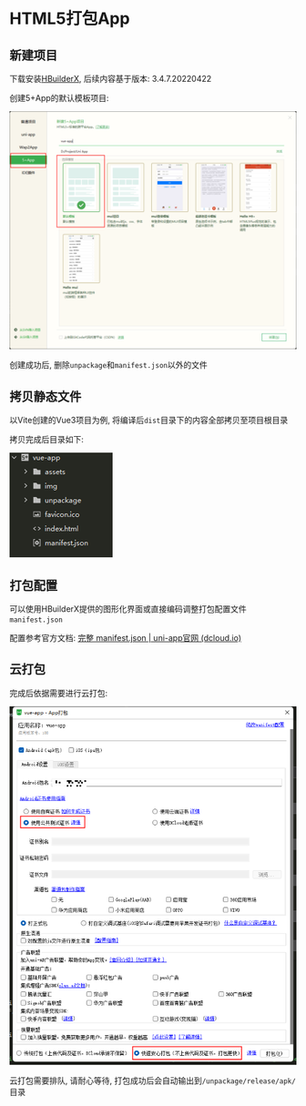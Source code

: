 # HTML5打包App



## 新建项目

下载安装[HBuilderX](https://www.dcloud.io/hbuilderx.html), 后续内容基于版本: 3.4.7.20220422

创建5+App的默认模板项目:

![新建项目](./新建项目.png)

创建成功后, 删除`unpackage`和`manifest.json`以外的文件

## 拷贝静态文件

以Vite创建的Vue3项目为例, 将编译后`dist`目录下的内容全部拷贝至项目根目录

拷贝完成后目录如下:

![拷贝后目录](./拷贝后目录.png)

## 打包配置

可以使用HBuilderX提供的图形化界面或直接编码调整打包配置文件`manifest.json`

配置参考官方文档: [完整 manifest.json | uni-app官网 (dcloud.io)](https://uniapp.dcloud.io/tutorial/app-manifest.html)

## 云打包

完成后依据需要进行云打包:

![云打包](./云打包.png)

云打包需要排队, 请耐心等待, 打包成功后会自动输出到`/unpackage/release/apk/`目录